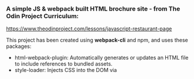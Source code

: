 ### A simple JS & webpack built HTML brochure site - from The Odin Project Curriculum:
https://www.theodinproject.com/lessons/javascript-restaurant-page

This project has been created using **webpack-cli** and npm, and uses these packages:
- html-webpack-plugin: Automatically generates or updates an HTML file to include references to bundled assets.
- style-loader: Injects CSS into the DOM via <style> tags.
- css-loader: Resolves @import and url() statements in CSS for Webpack to process.
- html-loader: Processes HTML files to resolve asset references like images or links.
- webpack-dev-server: Provides a development server that rebuilds, updates source maps, and refreshes the browser in real time, run `npx webpack serve`.